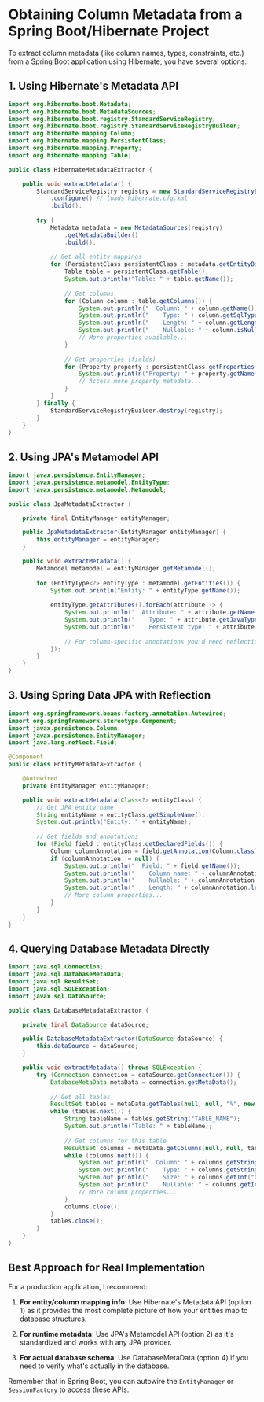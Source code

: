# Obtaining Column Metadata from a Spring Boot/Hibernate Project

To extract column metadata (like column names, types, constraints, etc.) from a Spring Boot application using Hibernate, you have several options:

## 1. Using Hibernate's Metadata API

```java
import org.hibernate.boot.Metadata;
import org.hibernate.boot.MetadataSources;
import org.hibernate.boot.registry.StandardServiceRegistry;
import org.hibernate.boot.registry.StandardServiceRegistryBuilder;
import org.hibernate.mapping.Column;
import org.hibernate.mapping.PersistentClass;
import org.hibernate.mapping.Property;
import org.hibernate.mapping.Table;

public class HibernateMetadataExtractor {

    public void extractMetadata() {
        StandardServiceRegistry registry = new StandardServiceRegistryBuilder()
            .configure() // loads hibernate.cfg.xml
            .build();
        
        try {
            Metadata metadata = new MetadataSources(registry)
                .getMetadataBuilder()
                .build();
            
            // Get all entity mappings
            for (PersistentClass persistentClass : metadata.getEntityBindings()) {
                Table table = persistentClass.getTable();
                System.out.println("Table: " + table.getName());
                
                // Get columns
                for (Column column : table.getColumns()) {
                    System.out.println("  Column: " + column.getName());
                    System.out.println("    Type: " + column.getSqlType());
                    System.out.println("    Length: " + column.getLength());
                    System.out.println("    Nullable: " + column.isNullable());
                    // More properties available...
                }
                
                // Get properties (fields)
                for (Property property : persistentClass.getProperties()) {
                    System.out.println("Property: " + property.getName());
                    // Access more property metadata...
                }
            }
        } finally {
            StandardServiceRegistryBuilder.destroy(registry);
        }
    }
}
```

## 2. Using JPA's Metamodel API

```java
import javax.persistence.EntityManager;
import javax.persistence.metamodel.EntityType;
import javax.persistence.metamodel.Metamodel;

public class JpaMetadataExtractor {

    private final EntityManager entityManager;

    public JpaMetadataExtractor(EntityManager entityManager) {
        this.entityManager = entityManager;
    }

    public void extractMetadata() {
        Metamodel metamodel = entityManager.getMetamodel();
        
        for (EntityType<?> entityType : metamodel.getEntities()) {
            System.out.println("Entity: " + entityType.getName());
            
            entityType.getAttributes().forEach(attribute -> {
                System.out.println("  Attribute: " + attribute.getName());
                System.out.println("    Type: " + attribute.getJavaType().getSimpleName());
                System.out.println("    Persistent type: " + attribute.getPersistentAttributeType());
                
                // For column-specific annotations you'd need reflection
            });
        }
    }
}
```

## 3. Using Spring Data JPA with Reflection

```java
import org.springframework.beans.factory.annotation.Autowired;
import org.springframework.stereotype.Component;
import javax.persistence.Column;
import javax.persistence.EntityManager;
import java.lang.reflect.Field;

@Component
public class EntityMetadataExtractor {

    @Autowired
    private EntityManager entityManager;

    public void extractMetadata(Class<?> entityClass) {
        // Get JPA entity name
        String entityName = entityClass.getSimpleName();
        System.out.println("Entity: " + entityName);
        
        // Get fields and annotations
        for (Field field : entityClass.getDeclaredFields()) {
            Column columnAnnotation = field.getAnnotation(Column.class);
            if (columnAnnotation != null) {
                System.out.println("  Field: " + field.getName());
                System.out.println("    Column name: " + columnAnnotation.name());
                System.out.println("    Nullable: " + columnAnnotation.nullable());
                System.out.println("    Length: " + columnAnnotation.length());
                // More column properties...
            }
        }
    }
}
```

## 4. Querying Database Metadata Directly

```java
import java.sql.Connection;
import java.sql.DatabaseMetaData;
import java.sql.ResultSet;
import java.sql.SQLException;
import javax.sql.DataSource;

public class DatabaseMetadataExtractor {

    private final DataSource dataSource;

    public DatabaseMetadataExtractor(DataSource dataSource) {
        this.dataSource = dataSource;
    }

    public void extractMetadata() throws SQLException {
        try (Connection connection = dataSource.getConnection()) {
            DatabaseMetaData metaData = connection.getMetaData();
            
            // Get all tables
            ResultSet tables = metaData.getTables(null, null, "%", new String[]{"TABLE"});
            while (tables.next()) {
                String tableName = tables.getString("TABLE_NAME");
                System.out.println("Table: " + tableName);
                
                // Get columns for this table
                ResultSet columns = metaData.getColumns(null, null, tableName, "%");
                while (columns.next()) {
                    System.out.println("  Column: " + columns.getString("COLUMN_NAME"));
                    System.out.println("    Type: " + columns.getString("TYPE_NAME"));
                    System.out.println("    Size: " + columns.getInt("COLUMN_SIZE"));
                    System.out.println("    Nullable: " + columns.getInt("NULLABLE"));
                    // More column properties...
                }
                columns.close();
            }
            tables.close();
        }
    }
}
```

## Best Approach for Real Implementation

For a production application, I recommend:

1. **For entity/column mapping info**: Use Hibernate's Metadata API (option 1) as it provides the most complete picture of how your entities map to database structures.

2. **For runtime metadata**: Use JPA's Metamodel API (option 2) as it's standardized and works with any JPA provider.

3. **For actual database schema**: Use DatabaseMetaData (option 4) if you need to verify what's actually in the database.

Remember that in Spring Boot, you can autowire the `EntityManager` or `SessionFactory` to access these APIs.
